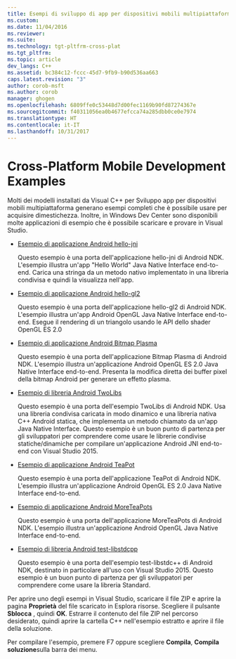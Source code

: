 ```yaml
---
title: Esempi di sviluppo di app per dispositivi mobili multipiattaforma | Microsoft Docs
ms.custom: 
ms.date: 11/04/2016
ms.reviewer: 
ms.suite: 
ms.technology: tgt-pltfrm-cross-plat
ms.tgt_pltfrm: 
ms.topic: article
dev_langs: C++
ms.assetid: bc384c12-fccc-45d7-9fb9-b90d536aa663
caps.latest.revision: "3"
author: corob-msft
ms.author: corob
manager: ghogen
ms.openlocfilehash: 6809ffe0c53448d7d00fec1169b90fd87274367e
ms.sourcegitcommit: f40311056ea0b4677efcca74a285dbb0ce0e7974
ms.translationtype: HT
ms.contentlocale: it-IT
ms.lasthandoff: 10/31/2017
---
```

# <a name="cross-platform-mobile-development-examples"></a>Cross-Platform Mobile Development Examples
Molti dei modelli installati da Visual C++ per Sviluppo app per dispositivi mobili multipiattaforma generano esempi completi che è possibile usare per acquisire dimestichezza. Inoltre, in Windows Dev Center sono disponibili molte applicazioni di esempio che è possibile scaricare e provare in Visual Studio.  
  
-   [Esempio di applicazione Android hello-jni](https://code.msdn.microsoft.com/hello-jni-Android-790ab73d)  
  
     Questo esempio è una porta dell'applicazione hello-jni di Android NDK. L'esempio illustra un'app "Hello World" Java Native Interface end-to-end. Carica una stringa da un metodo nativo implementato in una libreria condivisa e quindi la visualizza nell'app.  
  
-   [Esempio di applicazione Android hello-gl2](https://code.msdn.microsoft.com/hello-gl2-Android-3b61896c)  
  
     Questo esempio è una porta dell'applicazione hello-gl2 di Android NDK. L'esempio illustra un'app Android OpenGL Java Native Interface end-to-end. Esegue il rendering di un triangolo usando le API dello shader OpenGL ES 2.0  
  
-   [Esempio di applicazione Android Bitmap Plasma](https://code.msdn.microsoft.com/Bitmap-Plasma-Android-77ae296a)  
  
     Questo esempio è una porta dell'applicazione Bitmap Plasma di Android NDK. L'esempio illustra un'applicazione Android OpenGL ES 2.0 Java Native Interface end-to-end. Presenta la modifica diretta dei buffer pixel della bitmap Android per generare un effetto plasma.  
  
-   [Esempio di libreria Android TwoLibs](https://code.msdn.microsoft.com/TwoLibs-Android-Library-6396e5c4)  
  
     Questo esempio è una porta dell'esempio TwoLibs di Android NDK. Usa una libreria condivisa caricata in modo dinamico e una libreria nativa C++ Android statica, che implementa un metodo chiamato da un'app Java Native Interface. Questo esempio è un buon punto di partenza per gli sviluppatori per comprendere come usare le librerie condivise statiche/dinamiche per compilare un'applicazione Android JNI end-to-end con Visual Studio 2015.  
  
-   [Esempio di applicazione Android TeaPot](https://code.msdn.microsoft.com/Tea-Pot-Android-Application-e7c05d73)  
  
     Questo esempio è una porta dell'applicazione TeaPot di Android NDK. L'esempio illustra un'applicazione Android OpenGL ES 2.0 Java Native Interface end-to-end.  
  
-   [Esempio di applicazione Android MoreTeaPots](https://code.msdn.microsoft.com/MoreTeaPots-Android-a9bd8549)  
  
     Questo esempio è una porta dell'applicazione MoreTeaPots di Android NDK. L'esempio illustra un'applicazione Android OpenGL Java Native Interface end-to-end.  
  
-   [Esempio di libreria Android test-libstdcpp](https://code.msdn.microsoft.com/test-libstdcpp-Android-00b548f5)  
  
     Questo esempio è una porta dell'esempio test-libstdc++ di Android NDK, destinato in particolare all'uso con Visual Studio 2015. Questo esempio è un buon punto di partenza per gli sviluppatori per comprendere come usare la libreria Standard.  
  
 Per aprire uno degli esempi in Visual Studio, scaricare il file ZIP e aprire la pagina **Proprietà** del file scaricato in Esplora risorse. Scegliere il pulsante **Sblocca** , quindi **OK**. Estrarre il contenuto del file ZIP nel percorso desiderato, quindi aprire la cartella C++ nell'esempio estratto e aprire il file della soluzione.  
  
 Per compilare l'esempio, premere F7 oppure scegliere **Compila**, **Compila soluzione**sulla barra dei menu.